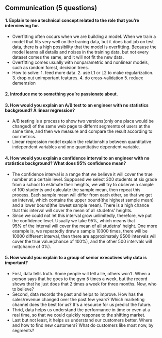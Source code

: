## Communication (5 questions)


#### 1. Explain to me a technical concept related to the role that you’re interviewing for.
   - Overfitting often occurs when we are building  a model. When we train a model that fits very well on the traning data, but it does bad job on test data,
   there is a high possibility that the model is overfitting. Because the model learns all details and noises in the training data, but not every dataset comes 
   the same, and it will not fit the new data.
   - Overfitting comes usually with nonparametric and nonlinear models, such as random forest, decision trees. 
   - How to solve: 1. feed more data. 2. use L1 or L2 to make regularization. 3. drop out unimportant features. 4. do cross-validation 5. reduce dememsion
#### 2. Introduce me to something you’re passionate about.
#### 3. How would you explain an A/B test to an engineer with no statistics background? A linear regression?
  - A/B testing is a process to show two versions(only one place would be changed) of the same web page to differnt segmemts of users at the same time,
  and then we measure and compare the result according to our metrics.
  - Linear regression model explain the relationship between quantitative independent variables and one quantitative dependent variable. 
#### 4. How would you explain a confidence interval to an engineer with no statistics background? What does 95% confidence mean?
  - The confidence interval is a range that we believe it will cover the true number at a certain level. Supposed we select 300 
    students at six grade from a school to estimate their heights, we will try to observe a sample of 100 students and calculate the sample mean, 
    then repeat this process. Each sample mean will differ from each other, so that we get an interval, which contains the upper bound(the highest
    sample mean) and a lower bound(the lowest sample mean). There is a high chance that this interval will cover the mean of all studetns' heights.
  - Since we could not let this interval grow unlimitedly, therefore, we put the confidence level. Usually we take 95%, which means that  
    95% of the interval will cover the mean of all studetns' height. One more example is, we repeatedly draw a sample 10000 times, there will be 
    10000 different interval, then there are approximately 9500 intervals
    will cover the true value(chance of 100%), and the other 500 intervals will not(chance of 0%).
#### 5. How would you explain to a group of senior executives why data is important?
  -  First, data tells truth. Some people will tell a lie, others won't. When a person says that he goes to the gym 5 times a week, but the record 
     shows that he just does that 2 times a week for three months. Now, who to believe?
  -  Second, data records the past and helps to improve. How has the sales/revenue changed over the past few years? 
     Which marketing channel does the best for us? It's a resource for us predict the future. 
  -  Thrid, data helps us understand the performance in time or even at a real time, so that we could quickly response to the shifting market.
  -  Last but not least, it helps us understand our customers better. Where and how to find new customers? What do customers like most now, by segments? 
    